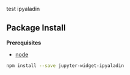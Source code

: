test ipyaladin

Package Install
---------------

**Prerequisites**
- [node](http://nodejs.org/)

```bash
npm install --save jupyter-widget-ipyaladin
```
